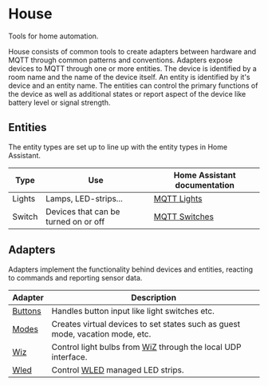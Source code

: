 # House
Tools for home automation.

House consists of common tools to create adapters between hardware and MQTT through common patterns and conventions. Adapters expose devices to MQTT through one or more entities. The device is identified by a room name and the name of the device itself. An entity is identified by it's device and an entity name. The entities can control the primary functions of the device as well as additional states or report aspect of the device like battery level or signal strength.

## Entities
The entity types are set up to line up with the entity types in Home Assistant. 

| Type   | Use                                  | Home Assistant documentation                                             |
|--------|--------------------------------------|--------------------------------------------------------------------------|
| Lights | Lamps, LED-strips...                 | [MQTT Lights](https://www.home-assistant.io/integrations/light.mqtt/)    |
| Switch | Devices that can be turned on or off | [MQTT Switches](https://www.home-assistant.io/integrations/switch.mqtt/) |


## Adapters
Adapters implement the functionality behind devices and entities, reacting to commands and reporting sensor data.

| Adapter                                      | Description                                                                                         |
|----------------------------------------------|-----------------------------------------------------------------------------------------------------|
| [Buttons](./house-adapters/buttons-adapter/) | Handles button input like light switches etc.                                                       |
| [Modes](./house-adapters/modes-adapter/)     | Creates virtual devices to set states such as guest mode, vacation mode, etc.                       |
| [Wiz](./house-adapters/wizlight-adapter/)    | Control light bulbs from [WiZ](https://www.wizconnected.com/en-gb) through the local UDP interface. |
| [Wled](./house-adapters/wled-adapter/)       | Control [WLED](https://kno.wled.ge/) managed LED strips.                                            |

